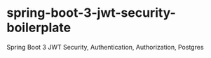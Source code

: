 # spring-boot-3-jwt-security-boilerplate
Spring Boot 3 JWT Security, Authentication, Authorization, Postgres
